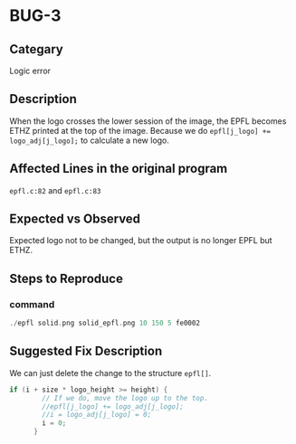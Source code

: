 # BUG-3
## Categary
Logic error

## Description
When the logo crosses the lower session of the image, the EPFL becomes ETHZ printed at the top of the image. Because we do `epfl[j_logo] += logo_adj[j_logo];` to calculate a new logo.

## Affected Lines in the original program
`epfl.c:82` and `epfl.c:83`

## Expected vs Observed
Expected logo not to be changed, but the output is no longer EPFL but ETHZ.

## Steps to Reproduce
### command
```c
./epfl solid.png solid_epfl.png 10 150 5 fe0002
```

## Suggested Fix Description
We can just delete the change to the structure `epfl[]`.
```c
if (i + size * logo_height >= height) {
        // If we do, move the logo up to the top.
        //epfl[j_logo] += logo_adj[j_logo];
        //i = logo_adj[j_logo] = 0;
        i = 0;
      }
```

